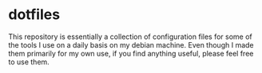 # dotfiles
This repository is essentially a collection of configuration files for some of the tools I use on a daily basis on my debian machine. Even though I made them primarily for my own use, if you find anything useful, please feel free to use them.
